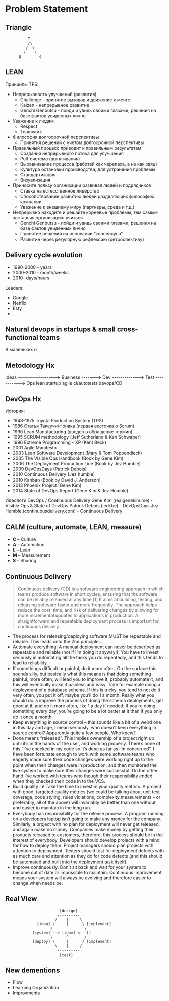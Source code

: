 # Problem Statement


## Triangle


```
          T
          /\
         /  \
        /    \
      Q--------$
```
## LEAN

Принципы TPS:

* Непрерывность улучшений (развития)
  * Challenge - принятие вызовов и движение к мечте
  * Kaizen - непрерывное развитие
  * Genchi Genbutsu - пойди и увидь своими глазами, решения на базе фактов увиденных лично
* Уважение к людям
  * Respect
  * Teamwork
* Философия долгосрочной перспективы
  * Принятия решений с учетом долгосрочной перспективы
* Правильный процесс приводит к правильным результатам
  * Создания непрерывного потока для улучшения
  * Pull-система (вытягивания)
  * Выравнивание процесса (работай как черепаха, а не как заяц)
  * Культура остановки производства, для устранения проблемы
  * Стандартизация
  * Визуализация
* Приносите пользу организации развивая людей и подрядчиков
  * Ставка на естесственное лидерство
  * Способствование развитию людей разделяющих философию компании
  * Уважение к внешнему миру (партнеры, среда и т.д.)
* Непрерывно находите и решайте корневые проблемы, тем самым заставляя организацию учиться
  * Genchi Genbutsu - пойди и увидь своими глазами, решения на базе фактов увиденных лично
  * Принятие решений на основании “консенсуса”
  * Развитие через регулярную рефлексию (ретроспективу)


##  Delivery cycle evolution

* 1990-2000 - years
* 2000-2010 - month/weeks
* 2010-       days/hours

Leaders:

* Google
* Netflix
* Esty
* ...

## Natural devops in startups & small cross-functional teams

В маленьких о


## Metodology Hx


Ideas ------------------> Business -------> Dev -------------> Test -----------> Ops
      lean startup                 agile          ci/autotests       devops/CD


## DevOps Hx

История:
* 1948-1975      Toyota Production System (TPS)
* 1986           Статья Такеучи/Нонака (первая весточка о Scrum)
* 1990           Lean Manufacturing (введен в обращение термин)
* 1995           SCRUM methodology (Jeff Sutherland & Ken Schwaber)
* 1996           Extreme Programming - XP (Kent Beck)
* 2001           Agile Manifesto
* 2003           Lean Software Development (Mary & Tom Poppendieck)
* 2005           The Visible Ops Handbook (Book by Gene Kim)
* 2006           The Deployment Production Line (Book by Jez Humble)
* 2009           DevOpsDays (Patrick Debois)
* 2010           Continuous Delivery (Jez humble)
* 2010           Kanban (Book by David J. Anderson)
* 2013           Phoenix Project (Gene Kim)
* 2014           State of DevOps Report (Gene Kim & Jez Humble)

Идеологи DevOps / Continuous Delivery
Gene Kim (realgenekim.me) - Visible Ops & State of DevOps
Patrick Debois (jedi.be) - DevOpsDays
Jez Humble (continuousdelivery.com) - Continuous Delivery


## CALM (culture, automate, LEAN, measure)

* **C** – Culture
* **A** – Automation
* **L** – Lean
* **M** – Measurement
* **S** – Sharing

## Continuous Delivery


> Continuous delivery (CD) is a software engineering approach in which teams produce software in short cycles,
> ensuring that the software can be reliably released at any time.[1] It aims at building,
> testing, and releasing software faster and more frequently. The approach helps reduce the cost,
> time, and risk of delivering changes by allowing for more incremental updates to applications in production.
> A straightforward and repeatable deployment process is important for continuous delivery.


* The process for releasing/deploying software MUST be repeatable and reliable. This leads onto the 2nd principle…
* Automate everything! A manual deployment can never be described as repeatable and reliable (not if I’m doing it anyway!). You have to invest seriously in automating all the tasks you do repeatedly, and this tends to lead to reliability.
* If somethings difficult or painful, do it more often. On the surface this sounds silly, but basically what this means is that doing something painful, more often, will lead you to improve it, probably automate it, and this will eventually make it painless and easy. Take for example doing a deployment of a database schema. If this is tricky, you tend to not do it very often, you put it off, maybe you’ll do 1 a month. Really what you should do is improve the process of doing the schema deployments, get good at it, and do it more often, like 1 a day if needed. If you’re doing something every day, you’re going to be a lot better at it than if you only do it once a month.
* Keep everything in source control – this sounds like a bit of a weird one in this day and age, I mean seriously, who doesn’t keep everything in source control? Apparently quite a few people. Who knew?
* Done means “released”. This implies ownership of a project right up until it’s in the hands of the user, and working properly. There’s none of this “I’ve checked in my code so it’s done as far as I’m concerned”. I have been fortunate enough to work with some software teams who eagerly made sure their code changes were working right up to the point when their changes were in production, and then monitored the live system to make sure their changes were successful. On the other hand I’ve worked with teams who though their responsibility ended when they checked their code in to the VCS.
* Build quality in! Take the time to invest in your quality metrics. A project with good, targeted quality metrics (we could be talking about unit test coverage, code styling, rules violations, complexity measurements – or preferably, all of the above) will invariably be better than one without, and easier to maintain in the long run.
* Everybody has responsibility for the release process. A program running on a developers laptop isn’t going to make any money for the company. Similarly, a project with no plan for deployment will never get released, and again make no money. Companies make money by getting their products released to customers, therefore, this process should be in the interest of everybody. Developers should develop projects with a mind for how to deploy them. Project managers should plan projects with attention to deployment. Testers should test for deployment defects with as much care and attention as they do for code defects (and this should be automated and built into the deployment task itself).
* Improve continuously. Don’t sit back and wait for your system to become out of date or impossible to maintain. Continuous improvement means your system will always be evolving and therefore easier to change when needs be.


## Real View


```
                        [design]
                       ----------
                      /    |     \
              [idea] /     |      \ [implement]
                    /              \
            [system] --> [team] <---[]
                    \      ^       /
            [deploy] \     |      / [implement]
                      \    |     /
                       ----------
                        [test]
```


## New dementions

* Flow
* Learning Organization
* Improvments
